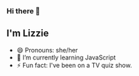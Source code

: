 ### Hi there 👋

## I'm Lizzie

- 😄 Pronouns: she/her
- 🌱 I’m currently learning JavaScript
- ⚡ Fun fact: I've been on a TV quiz show.

<!--
**ElizabethDawson7/ElizabethDawson7** is a ✨ _special_ ✨ repository because its `README.md` (this file) appears on your GitHub profile.

Here are some ideas to get you started:

- 🔭 I’m currently working on ...
- 🌱 I’m currently learning ...
- 👯 I’m looking to collaborate on ...
- 🤔 I’m looking for help with ...
- 💬 Ask me about ...
- 📫 How to reach me: ...
- 😄 Pronouns: ...
- ⚡ Fun fact: ...
-->
